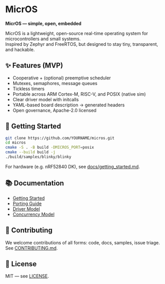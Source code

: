 # MicrOS

**MicrOS — simple, open, embedded**

MicrOS is a lightweight, open-source real-time operating system for microcontrollers and small systems.  
Inspired by Zephyr and FreeRTOS, but designed to stay tiny, transparent, and hackable.

## ✨ Features (MVP)
- Cooperative + (optional) preemptive scheduler
- Mutexes, semaphores, message queues
- Tickless timers
- Portable across ARM Cortex-M, RISC-V, and POSIX (native sim)
- Clear driver model with initcalls
- YAML-based board description → generated headers
- Open governance, Apache-2.0 licensed

## 🚀 Getting Started
```bash
git clone https://github.com/YOURNAME/micros.git
cd micros
cmake -S . -B build -DMICROS_PORT=posix
cmake --build build -j
./build/samples/blinky/blinky
````

For hardware (e.g. nRF52840 DK), see [docs/getting\_started.md](docs/getting_started.md).

## 📚 Documentation

* [Getting Started](docs/getting_started.md)
* [Porting Guide](docs/porting_guide.md)
* [Driver Model](docs/driver_model.md)
* [Concurrency Model](docs/concurrency.md)

## 🤝 Contributing

We welcome contributions of all forms: code, docs, samples, issue triage.
See [CONTRIBUTING.md](CONTRIBUTING.md).

## 📜 License

MIT — see [LICENSE](LICENSE).

